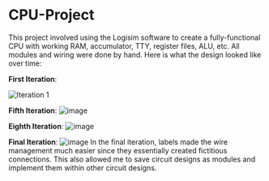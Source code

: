 # CPU-Project
This project involved using the Logisim software to create a fully-functional CPU with working RAM, accumulator, TTY, register files, ALU, etc. All modules and wiring were done by hand. Here is what the design looked like over time: 

**First Iteration**:

![Iteration 1](https://github.com/user-attachments/assets/00fb76cc-30de-4a93-907c-5234c594aeae)

**Fifth Iteration**:
![image](https://github.com/user-attachments/assets/3d44260f-93ff-47c1-b059-ad7bb907d525)

**Eighth Iteration**:
![image](https://github.com/user-attachments/assets/a10045a2-104b-426e-b531-153aaa26e4cc)

**Final Iteration**:
![image](https://github.com/user-attachments/assets/75f7036f-ba8c-4da1-8b75-023460d56d00)
In the final iteration, labels made the wire management much easier since they essentially created fictitious connections. This also allowed me to save circuit designs as modules and implement them within other circuit designs. 


